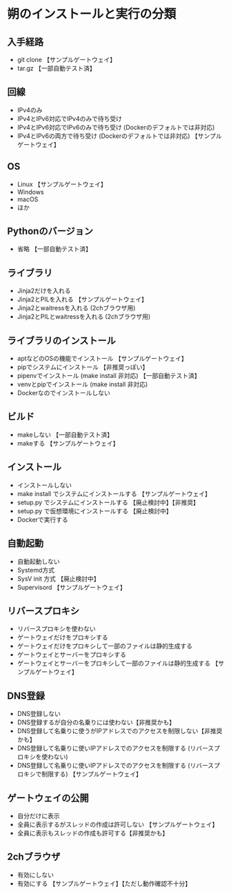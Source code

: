 # 朔のインストールと実行の分類

## 入手経路
* git clone 【サンプルゲートウェイ】
* tar.gz  【一部自動テスト済】

## 回線
* IPv4のみ
* IPv4とIPv6対応でIPv4のみで待ち受け
* IPv4とIPv6対応でIPv6のみで待ち受け (Dockerのデフォルトでは非対応)
* IPv4とIPv6の両方で待ち受け (Dockerのデフォルトでは非対応) 【サンプルゲートウェイ】

## OS
* Linux 【サンプルゲートウェイ】
* Windows
* macOS
* ほか

## Pythonのバージョン
* 省略  【一部自動テスト済】

## ライブラリ
* Jinja2だけを入れる
* Jinja2とPILを入れる 【サンプルゲートウェイ】
* Jinja2とwaitressを入れる (2chブラウザ用)
* Jinja2とPILとwaitressを入れる (2chブラウザ用)

## ライブラリのインストール
* aptなどのOSの機能でインストール 【サンプルゲートウェイ】
* pipでシステムにインストール 【非推奨っぽい】
* pipenvでインストール (make install 非対応) 【一部自動テスト済】
* venvとpipでインストール (make install 非対応)
* Dockerなのでインストールしない

## ビルド
* makeしない 【一部自動テスト済】
* makeする 【サンプルゲートウェイ】

## インストール
* インストールしない
* make install でシステムにインストールする 【サンプルゲートウェイ】
* setup.py でシステムにインストールする 【廃止検討中】【非推奨】
* setup.py で仮想環境にインストールする 【廃止検討中】
* Dockerで実行する

## 自動起動
* 自動起動しない
* Systemd方式
* SysV init 方式 【廃止検討中】
* Supervisord 【サンプルゲートウェイ】

## リバースプロキシ
* リバースプロキシを使わない
* ゲートウェイだけをプロキシする
* ゲートウェイだけをプロキシして一部のファイルは静的生成する
* ゲートウェイとサーバーをプロキシする
* ゲートウェイとサーバーをプロキシして一部のファイルは静的生成する 【サンプルゲートウェイ】

## DNS登録
* DNS登録しない
* DNS登録するが自分の名乗りには使わない【非推奨かも】
* DNS登録して名乗りに使うがIPアドレスでのアクセスを制限しない【非推奨かも】
* DNS登録して名乗りに使いIPアドレスでのアクセスを制限する (リバースプロキシを使わない)
* DNS登録して名乗りに使いIPアドレスでのアクセスを制限する (リバースプロキシで制限する) 【サンプルゲートウェイ】

## ゲートウェイの公開
* 自分だけに表示
* 全員に表示するがスレッドの作成は許可しない 【サンプルゲートウェイ】
* 全員に表示もスレッドの作成も許可する【非推奨かも】

## 2chブラウザ
* 有効にしない
* 有効にする 【サンプルゲートウェイ】【ただし動作確認不十分】
